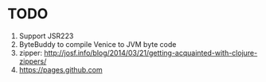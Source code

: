 # TODO

1. Support JSR223
1. ByteBuddy to compile Venice to JVM byte code
1. zipper: http://josf.info/blog/2014/03/21/getting-acquainted-with-clojure-zippers/
1. https://pages.github.com
